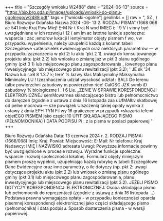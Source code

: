 +++
title = "Szczegóły wniosku W2488"
date = "2024-06-13"
source = "https://bip.brg.gda.pl/images/uploads/wnioski-do-planu-ogolnego/w2488.pdf"
tags = ["wnioski-ogolne"]
geolinks = []
raw = ", SZ , ( Biuro Rozwojw Gdańska Nazwa 2024 -06- 13 2. RODZAJ PISMA” (1668  068 ać 541 Imię Kraj Pow Miej! E-M Nr t Kraj N wod IMIEG i: ' 9 V i vinny być uwzgiędniane w ich rozwoju I (2 ( am im ac Istotne lunkcje społeczne: wsparcia ; zac ;emorow lukacji I ientyimator objęty pismem  f wo, vw przypadku wypełnienia, należy uzupełnić każdą z kolumn tabeli Szczegółowe <a0e ozielek ewidencyjnych oraz niektórych parametrów — w przypadku zaznaczenia w pkt 2: lu akiu 'pkt 2 1), uwagi do konsultowanego projektu aktu (pkt 2.2) lub wniosku o zmianę jaz w pkt 3 olanu ogólnego gminy (pkt 3 1) lub miejscowego planu zagospodarowania , (owenego planu 'nwesiycyjnego 'ub miejscowego planu rewitalizacji (pkt 3.2); ' JE sk '34 Nazwa lub r.xB 8  1.3.7  k; tere' % lazwy klas Maksymalny Maksymalna   Mimimalny  LU ! tzeznhaczenia udział wysckość  udztał  : BALI: De lerenu (albx powierzchni zabudowy m powierzchm  rice! CaIOŚC JZK svmb iD zabudowy % biologiczme  I .  I 6 Lie. „ZENIE W SPRAWIE KORESPONDENCJI ELEKTRONICZNEJ  semMowarnea skiadcająceqo bistro iub pełnomocnictwo do daręczeń (zgodnie z ustawa z dnia 16 listopada zaa uUfMAłŁv skatbowej od pelne mocrcwa — sze powiązek Ulszczenią takiej opłaty wynika z ustawy ź dmia EPH TYN Fil wy 16 graiieznee w przypadk «skazaria tefemi objetEGO PISMEM jako części 10 UFIT SKŁADAJĄCEGO PISMO (PEŁNOMOCNIKA) I DATA PODPISU Pi : z ia pisma w poslaci papierowej "
+++

Biuro Rozwoju Gdańska
Data: 13 czerwca 2024 r.
2. RODZAJ PISMA: (1668/068)
Imię:
Kraj:
Powiat:
Miejscowość:
E-Mail:
Nr telefonu:
Kraj Nadawcy:
IMIĘ I NAZWISKO adresata
Uwagi:
Powyższe informacje powinny być uwzględnione w procesie rozwoju.
Wyraźne funkcje społeczne: wsparcie i rozwój społeczności lokalnej.
Formularz objęty niniejszym pismem proszę wypełnić, uzupełniając każdą rubrykę w tabeli Szczegółowe Dane Ewidencyjne oraz inne parametry, o ile dotyczy (np. pkt 2: uwagi dotyczące projektu aktu (pkt 2.2) lub wniosek o zmianę planu ogólnego gminy (pkt 3.1) lub miejscowego planu zagospodarowania, planu inwestycyjnego lub miejscowego planu rewitalizacji (pkt 3.2).
JEŻELI PISMO DOTYCZY KORESPONDENCJI ELEKTRONICZNEJ:
Osoba składająca pismo lub pełnomocnik do reprezentacji (zgodnie z ustawą z dnia 16 listopada ...)
Podstawa prawna wymagająca opłaty - w przypadku konieczności oparcia pisemnej korespondencji elektronicznej jako części składającego pismo (pełnomocnika) i data podpisu.
Sposób dostarczenia pisma - w wersji papierowej.


